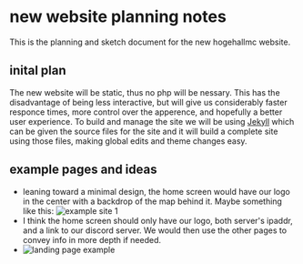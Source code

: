 # new website planning notes

This is the planning and sketch document for the new hogehallmc website.

## inital plan

The new website will be static, thus no php will be nessary. This has the
disadvantage of being less interactive, but will give us considerably faster
responce times, more control over the apperence, and hopefully a better user
experience. To build and manage the site we will be using
[Jekyll](https://jekyllrb.com/) which can be given the source files for the site
and it will build a complete site using those files, making global edits and
theme changes easy.

## example pages and ideas

- leaning toward a minimal design, the home screen would have our logo in the
  center with a backdrop of the map behind it. Maybe something like this:
  ![example site 1](https://proxy.spigotmc.org/ba838b276c98f117c6ea54db957bcdd217687bc5?url=https%3A%2F%2Fimage.prntscr.com%2Fimage%2FNFbdMgGMRZqu8sS07YlrkQ.png)
- I think the home screen should only have our logo, both server's ipaddr, and a link to our discord server. We would then use the other pages to convey info in more depth if needed.
- ![landing page example](https://cdn.dribbble.com/users/395552/screenshots/5874760/mcgopening.jpg)
